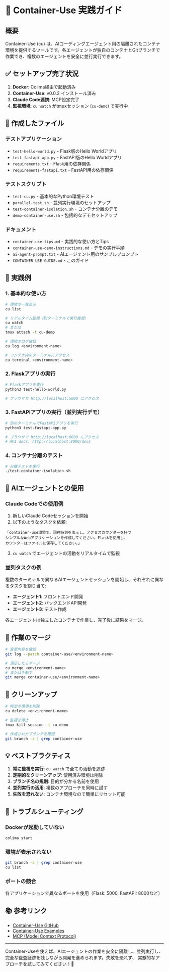# 🚀 Container-Use 実践ガイド

## 概要

Container-Use (cu) は、AIコーディングエージェント用の隔離されたコンテナ環境を提供するツールです。各エージェントが独自のコンテナとGitブランチで作業でき、複数のエージェントを安全に並行実行できます。

## ✅ セットアップ完了状況

1. **Docker**: Colima経由で起動済み
2. **Container-Use**: v0.0.2 インストール済み
3. **Claude Code連携**: MCP設定完了
4. **監視環境**: `cu watch` がtmuxセッション (`cu-demo`) で実行中

## 📁 作成したファイル

### テストアプリケーション
- `test-hello-world.py` - Flask版のHello Worldアプリ
- `test-fastapi-app.py` - FastAPI版のHello Worldアプリ
- `requirements.txt` - Flask用の依存関係
- `requirements-fastapi.txt` - FastAPI用の依存関係

### テストスクリプト
- `test-cu.py` - 基本的なPython環境テスト
- `parallel-test.sh` - 並列実行環境のセットアップ
- `test-container-isolation.sh` - コンテナ分離のデモ
- `demo-container-use.sh` - 包括的なデモセットアップ

### ドキュメント
- `container-use-tips.md` - 実践的な使い方とTips
- `container-use-demo-instructions.md` - デモの実行手順
- `ai-agent-prompt.txt` - AIエージェント用のサンプルプロンプト
- `CONTAINER-USE-GUIDE.md` - このガイド

## 🎯 実践例

### 1. 基本的な使い方

```bash
# 環境の一覧表示
cu list

# リアルタイム監視（別ターミナルで実行推奨）
cu watch
# または
tmux attach -t cu-demo

# 環境のログ確認
cu log <environment-name>

# コンテナ内のターミナルにアクセス
cu terminal <environment-name>
```

### 2. Flaskアプリの実行

```bash
# Flaskアプリを実行
python3 test-hello-world.py

# ブラウザで http://localhost:5000 にアクセス
```

### 3. FastAPIアプリの実行（並列実行デモ）

```bash
# 別のターミナルでFastAPIアプリを実行
python3 test-fastapi-app.py

# ブラウザで http://localhost:8000 にアクセス
# API docs: http://localhost:8000/docs
```

### 4. コンテナ分離のテスト

```bash
# 分離テストを実行
./test-container-isolation.sh
```

## 🤖 AIエージェントとの使用

### Claude Codeでの使用例

1. 新しいClaude Codeセッションを開始
2. 以下のようなタスクを依頼:

```
「container-use環境で、現在時刻を表示し、アクセスカウンターを持つ
シンプルなWebアプリケーションを作成してください。Flaskを使用し、
カウンターはファイルに保存してください。」
```

3. `cu watch` でエージェントの活動をリアルタイムで監視

### 並列タスクの例

複数のターミナルで異なるAIエージェントセッションを開始し、それぞれに異なるタスクを割り当て:

- **エージェント1**: フロントエンド開発
- **エージェント2**: バックエンドAPI開発  
- **エージェント3**: テスト作成

各エージェントは独立したコンテナで作業し、完了後に結果をマージ。

## 🔀 作業のマージ

```bash
# 変更内容を確認
git log --patch container-use/<environment-name>

# 満足したらマージ
cu merge <environment-name>
# または手動で
git merge container-use/<environment-name>
```

## 🧹 クリーンアップ

```bash
# 特定の環境を削除
cu delete <environment-name>

# 監視を停止
tmux kill-session -t cu-demo

# 作成されたブランチを確認
git branch -a | grep container-use
```

## 💡 ベストプラクティス

1. **常に監視を実行**: `cu watch` で全ての活動を追跡
2. **定期的なクリーンアップ**: 使用済み環境は削除
3. **ブランチ名の規則**: 目的が分かる名前を使用
4. **並列実行の活用**: 複数のアプローチを同時に試す
5. **失敗を恐れない**: コンテナ環境なので簡単にリセット可能

## 🚨 トラブルシューティング

### Dockerが起動していない
```bash
colima start
```

### 環境が表示されない
```bash
git branch -a | grep container-use
cu list
```

### ポートの競合
各アプリケーションで異なるポートを使用（Flask: 5000, FastAPI: 8000など）

## 📚 参考リンク

- [Container-Use GitHub](https://github.com/dagger/container-use)
- [Container-Use Examples](https://github.com/dagger/container-use/tree/main/examples)
- [MCP (Model Context Protocol)](https://modelcontextprotocol.io/)

---

Container-Useを使えば、AIエージェントの作業を安全に隔離し、並列実行し、
完全な監査証跡を残しながら開発を進められます。失敗を恐れず、
実験的なアプローチを試してみてください！🚀